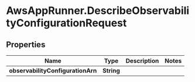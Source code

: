 # AwsAppRunner.DescribeObservabilityConfigurationRequest

## Properties

Name | Type | Description | Notes
------------ | ------------- | ------------- | -------------
**observabilityConfigurationArn** | **String** |  | 


